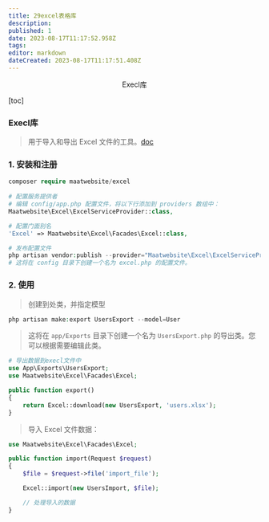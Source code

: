 ```yaml
---
title: 29excel表格库
description: 
published: 1
date: 2023-08-17T11:17:52.958Z
tags: 
editor: markdown
dateCreated: 2023-08-17T11:17:51.408Z
---
```


<center>Execl库</center>





[toc]







### Execl库

> 用于导入和导出 Excel 文件的工具。[doc](https://docs.laravel-excel.com/3.1/getting-started/)







### 1. 安装和注册

```php
composer require maatwebsite/excel
    
# 配置服务提供者 
# 编辑 config/app.php 配置文件，将以下行添加到 providers 数组中：
Maatwebsite\Excel\ExcelServiceProvider::class,

# 配置门面别名
'Excel' => Maatwebsite\Excel\Facades\Excel::class,

# 发布配置文件
php artisan vendor:publish --provider="Maatwebsite\Excel\ExcelServiceProvider" --tag="config"
# 这将在 config 目录下创建一个名为 excel.php 的配置文件。
```





### 2. 使用

> 创建到处类，并指定模型

```php
php artisan make:export UsersExport --model=User
```

> 这将在 `app/Exports` 目录下创建一个名为 `UsersExport.php` 的导出类。您可以根据需要编辑此类。

```php
# 导出数据到execl文件中
use App\Exports\UsersExport;
use Maatwebsite\Excel\Facades\Excel;

public function export()
{
    return Excel::download(new UsersExport, 'users.xlsx');
}
```

> 导入 Excel 文件数据：

```php
use Maatwebsite\Excel\Facades\Excel;

public function import(Request $request)
{
    $file = $request->file('import_file');

    Excel::import(new UsersImport, $file);

    // 处理导入的数据
}
```

